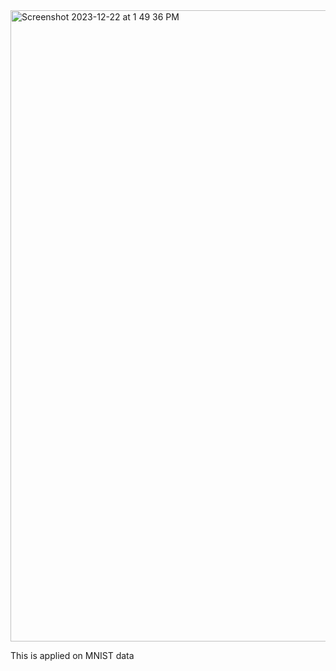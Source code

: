 <img width="1010" alt="Screenshot 2023-12-22 at 1 49 36 PM" src="https://github.com/shubh1176/Data-Extractor/assets/90206013/ff11e2a0-4e2f-4436-b8c2-554579b4a115">


This is applied on MNIST data

